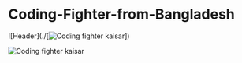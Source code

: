 # Coding-Fighter-from-Bangladesh


![Header](./[![Coding fighter kaisar](https://github.com/CodingFighterKaisar/Coding-Fighter-from-Bangladesh/assets/148694769/e355353a-6020-4f88-87e4-e645dfda1c8f)])

![Coding fighter kaisar](https://github.com/CodingFighterKaisar/Coding-Fighter-from-Bangladesh/assets/148694769/e355353a-6020-4f88-87e4-e645dfda1c8f)
